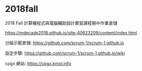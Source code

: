 # 2018fall
2018 Fall 計算機程式與電腦輔助設計實習課程期中作業倉儲

https://mdecadp2018.github.io/site-40623209/content/index.html

分組示範倉儲: https://github.com/scrum-1/scrum-1.github.io

設定步驟: https://github.com/scrum-1/scrum-1.github.io/wiki

cpgx 網站: https://cpgx.kmol.info

